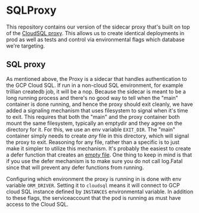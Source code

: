 # SQLProxy

This repository contains our version of the sidecar proxy that's built on top of
the [CloudSQL proxy](gcr.io/cloudsql-docker/gce-proxy:1.27.0). This allows us to
create identical deployments in prod as well as tests and control via
environmental flags which database we're targeting.

## SQL proxy

As mentioned above, the Proxy is a sidecar that handles authentication to
the GCP Cloud SQL. If run in a non-cloud SQL environment, for example trillian
createdb job, it will be a nop. Because the sidecar is meant to be a long
running process and there's no good way to tell when the "main" container is
done running, and hence the proxy should exit cleanly, we have added a signaling
mechanism that uses filesystem to signal when it's time to exit. This requires
that both the "main" and the proxy container both mount the same filesystem,
typically an emptydir and they agree on the directory for it. For this, we use
an env variable `EXIT_DIR`. The "main" container simply needs to create _any_
file in this directory, which will signal the proxy to exit. Reasoning for
any file, rather than a specific is to just make it simpler to utilize this
mechanism. It's probably the easiest to create a defer function that creates
an [empty file](../trillian/cmd/createdb/main.go). One thing to keep
in mind is that if you use the defer mechanism is to make sure you do not call
log.Fatal since that will prevent any defer functions from running.

Configuring which environment the proxy is running in is done with env
variable `ORM_DRIVER`. Setting it to `cloudsql` means it will connect to GCP
cloud SQL instance defined by `INSTANCES` environmental variable. In addition
to these flags, the serviceaccount that the pod is running as must have
access to the Cloud SQL.

